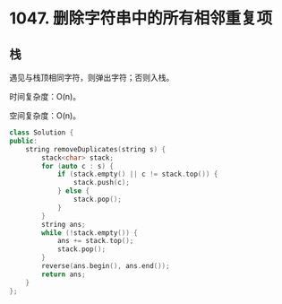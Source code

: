 # 1047. 删除字符串中的所有相邻重复项

## 栈

遇见与栈顶相同字符，则弹出字符；否则入栈。

时间复杂度：O(n)。

空间复杂度：O(n)。

```cpp
class Solution {
public:
    string removeDuplicates(string s) {
        stack<char> stack;
        for (auto c : s) {
            if (stack.empty() || c != stack.top()) {
                stack.push(c);
            } else {
                stack.pop();
            }
        }
        string ans;
        while (!stack.empty()) {
            ans += stack.top();
            stack.pop();
        }
        reverse(ans.begin(), ans.end());
        return ans;
    }
};
```